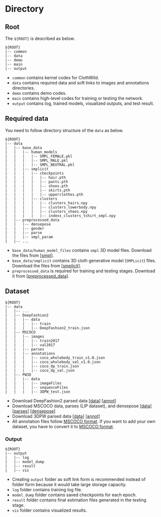 # Directory 
## Root
The `${ROOT}` is described as below.  
```  
${ROOT} 
|-- common 
|-- data  
|-- demo
|-- main  
|-- output  
```  
* `common` contains kernel codes for ClothWild.  
* `data` contains required data and soft links to images and annotations directories.  
* `demo` contains demo codes.
* `main` contains high-level codes for training or testing the network.  
* `output` contains log, trained models, visualized outputs, and test result.  


## Required data
You need to follow directory structure of the `data` as below. 
```
${ROOT} 
|-- data  
|   |-- base_data
|   |   |-- human_models
|   |   |   |-- SMPL_FEMALE.pkl
|   |   |   |-- SMPL_MALE.pkl
|   |   |   |-- SMPL_NEUTRAL.pkl
|   |   |-- smplicit
|   |   |   |-- checkpoints
|   |   |   |   |-- hair.pth
|   |   |   |   |-- pants.pth
|   |   |   |   |-- shoes.pth
|   |   |   |   |-- skirts.pth
|   |   |   |   |-- upperclothes.pth
|   |   |   |-- clusters
|   |   |   |   |-- clusters_hairs.npy
|   |   |   |   |-- clusters_lowerbody.npy
|   |   |   |   |-- clusters_shoes.npy
|   |   |   |   |-- indexs_clusters_tshirt_smpl.npy
|   |-- preprocessed_data
|   |   |-- densepose
|   |   |-- gender
|   |   |-- parse
|   |   |-- smpl_param
|   |-- ...
```
* `base_data/human_model_files` contains `smpl` 3D model files. Download the files from [[smpl](https://smpl.is.tue.mpg.de/)].
* `base_data/smplicit` contains 3D cloth generative model (`SMPLicit`) files. Download the files from [[smplicit](https://github.com/enriccorona/SMPLicit)].
* `preprocessed_data` is required for training and testing stages. Download it from [[preprocessed_data](https://drive.google.com/file/d/1m5AfZt2qx90DkbXACuDK8D1tWl7LuPKe/view?usp=sharing)].


## Dataset
```  
${ROOT} 
|-- data  
|   |-- ...
|   |-- DeepFashion2
|   |   |-- data
|   |   |   |-- train
|   |   |   |-- DeepFashion2_train.json
|   |-- MSCOCO
|   |   |-- images
|   |   |   |-- train2017
|   |   |   |-- val2017
|   |   |-- parses
|   |   |-- annotations
|   |   |   |-- coco_wholebody_train_v1.0.json
|   |   |   |-- coco_wholebody_val_v1.0.json
|   |   |   |-- coco_dp_train.json
|   |   |   |-- coco_dp_val.json
|   |-- PW3D
|   |   |-- data
|   |   |   |-- imageFiles
|   |   |   |-- sequenceFiles
|   |   |   |-- 3DPW_test.json
```  
* Download DeepFashion2 parsed data [[data](https://github.com/switchablenorms/DeepFashion2)] [[annot](https://drive.google.com/drive/folders/1P2AgxZZsq21fcGnP_RNuvaEOrye1SBkj?usp=sharing)]
* Download MSCOCO data, parses (LIP dataset), and densepose [[data](https://github.com/jin-s13/COCO-WholeBody)] [[parses](https://drive.google.com/file/d/1i2-qbNPTtn2kmxko--riEJjBehZnvumw/view?usp=sharing)] [[densepose](https://drive.google.com/drive/folders/1P2AgxZZsq21fcGnP_RNuvaEOrye1SBkj?usp=sharing)]
* Download 3DPW parsed data [[data](https://virtualhumans.mpi-inf.mpg.de/3DPW/)] [[annot]](https://drive.google.com/drive/folders/1P2AgxZZsq21fcGnP_RNuvaEOrye1SBkj?usp=sharing)
* All annotation files follow [MSCOCO format](http://cocodataset.org/#format-data). If you want to add your own dataset, you have to convert it to [MSCOCO format](http://cocodataset.org/#format-data).  


### Output
```  
${ROOT}  
|-- output  
|   |-- log  
|   |-- model_dump  
|   |-- result  
|   |-- vis  
```  
* Creating `output` folder as soft link form is recommended instead of folder form because it would take large storage capacity.  
* `log` folder contains training log file.  
* `model_dump` folder contains saved checkpoints for each epoch.  
* `result` folder contains final estimation files generated in the testing stage.  
* `vis` folder contains visualized results.  